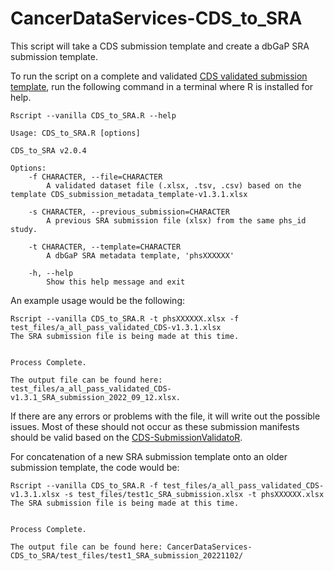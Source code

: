 # CancerDataServices-CDS_to_SRA
This script will take a CDS submission template and create a dbGaP SRA submission template.


To run the script on a complete and validated [CDS validated submission template](https://github.com/CBIIT/cds-model/tree/main/metadata-manifest), run the following command in a terminal where R is installed for help.


```
Rscript --vanilla CDS_to_SRA.R --help
```

```
Usage: CDS_to_SRA.R [options]

CDS_to_SRA v2.0.4

Options:
	-f CHARACTER, --file=CHARACTER
		A validated dataset file (.xlsx, .tsv, .csv) based on the template CDS_submission_metadata_template-v1.3.1.xlsx

	-s CHARACTER, --previous_submission=CHARACTER
		A previous SRA submission file (xlsx) from the same phs_id study.

	-t CHARACTER, --template=CHARACTER
		A dbGaP SRA metadata template, 'phsXXXXXX'

	-h, --help
		Show this help message and exit
```

An example usage would be the following:

```
Rscript --vanilla CDS_to_SRA.R -t phsXXXXXX.xlsx -f test_files/a_all_pass_validated_CDS-v1.3.1.xlsx 
The SRA submission file is being made at this time.


Process Complete.

The output file can be found here: test_files/a_all_pass_validated_CDS-v1.3.1_SRA_submission_2022_09_12.xlsx.
```

If there are any errors or problems with the file, it will write out the possible issues. Most of these should not occur as these submission manifests should be valid based on the [CDS-SubmissionValidatoR](https://github.com/CBIIT/CancerDataServices-SubmissionValidationR).

For concatenation of a new SRA submission template onto an older submission template, the code would be:

```
Rscript --vanilla CDS_to_SRA.R -f test_files/a_all_pass_validated_CDS-v1.3.1.xlsx -s test_files/test1c_SRA_submission.xlsx -t phsXXXXXX.xlsx 
The SRA submission file is being made at this time.


Process Complete.

The output file can be found here: CancerDataServices-CDS_to_SRA/test_files/test1_SRA_submission_20221102/
```
